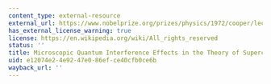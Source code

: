 ```yaml
---
content_type: external-resource
external_url: https://www.nobelprize.org/prizes/physics/1972/cooper/lecture/
has_external_license_warning: true
license: https://en.wikipedia.org/wiki/All_rights_reserved
status: ''
title: Microscopic Quantum Interference Effects in the Theory of Superconductivity
uid: e12074e2-4e92-47e0-86ef-ce40cfb0ce6b
wayback_url: ''
---
```

